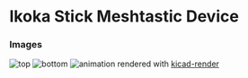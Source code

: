 # Ikoka Stick Meshtastic Device

### Images
![top](https://ndoo.github.io/ikoka-stick-meshtastic-device/top.png)
![bottom](https://ndoo.github.io/ikoka-stick-meshtastic-device/bottom.png)
![animation](https://ndoo.github.io/ikoka-stick-meshtastic-device/rotating.gif)
rendered with [kicad-render](https://github.com/linalinn/kicad-render)